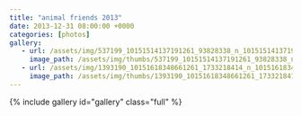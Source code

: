 ```yaml
---
title: "animal friends 2013"
date: 2013-12-31 08:00:00 +0000
categories: [photos]
gallery:
   - url: /assets/img/537199_10151514137191261_93828338_n_10151514137191261.jpg
     image_path: /assets/img/thumbs/537199_10151514137191261_93828338_n_10151514137191261.png
   - url: /assets/img/1393190_10151618348661261_1733218414_n_10151618348661261.jpg
     image_path: /assets/img/thumbs/1393190_10151618348661261_1733218414_n_10151618348661261.png
---
```

{% include gallery id="gallery" class="full" %}